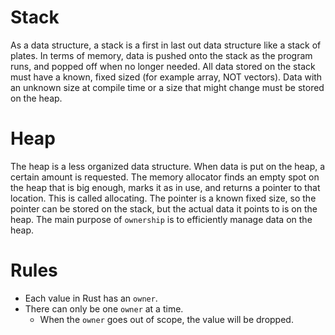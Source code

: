 # Stack
As a data structure, a stack is a first in last out data structure like a stack of plates. In terms of memory, data is pushed onto the stack as the program runs, and popped off when no longer needed. All data stored on the stack must have a known, fixed sized (for example array, NOT vectors). Data with an unknown size at compile time or a size that might change must be stored on the heap.
# Heap
The heap is a less organized data structure. When data is put on the heap, a certain amount is requested. The memory allocator finds an empty spot on the heap that is big enough, marks it as in use, and returns a pointer to that location. This is called allocating. The pointer is a known fixed size, so the pointer can be stored on the stack, but the actual data it points to is on the heap. The main purpose of `ownership` is to efficiently manage data on the heap.
# Rules
- Each value in Rust has an `owner`.
- There can only be one `owner` at a time.
	- When the `owner` goes out of scope, the value will be dropped.